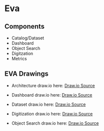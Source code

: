 # Eva

## Components

- Catalog/Dataset
- Dashboard
- Object Search
- Digitzation
- Metrics

## EVA Drawings
- Architecture draw.io
here: [Draw.io Source](https://app.diagrams.net/?src=about#HRMSLowside%2Frmslow%2Fmaster%2FDrawings%2FEva%2FArchitecture%2FMainArchitecture.drawio)

- Dashboard draw.io
here: [Draw.io Source](https://app.diagrams.net/?src=about#HRMSLowside%2Frmslow%2Fmaster%2FDrawings%2FEva%2FDashboard%2FDashboard.drawio)
- Dataset draw.io
here: [Draw.io Source](https://app.diagrams.net/?src=about#HRMSLowside%2Frmslow%2Fmaster%2FDrawings%2FEva%2FDataset%2FDataset.drawio)

- Digitization draw.io
here: [Draw.io Source](https://app.diagrams.net/#HRMSLowside%2Frmslow%2Fmaster%2FDrawings%2FEva%2FDigitization%2FEva%20Digitization.drawio)

- Object Search draw.io
here: [Draw.io Source](https://app.diagrams.net/#HRMSLowside%2Frmslow%2Fmaster%2FDrawings%2FEva%2FSearch%2FEva%20Search.drawio)
